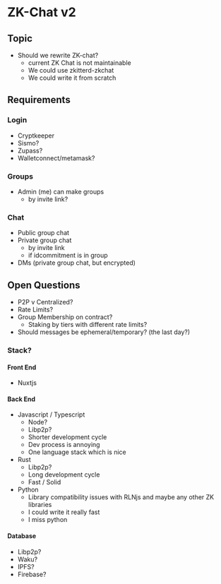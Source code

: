 # ZK-Chat v2

## Topic

* Should we rewrite ZK-chat?
    * current ZK Chat is not maintainable
    * We could use zkitterd-zkchat
    * We could write it from scratch

## Requirements

### Login

* Cryptkeeper
* Sismo?
* Zupass?
* Walletconnect/metamask?

### Groups

* Admin (me) can make groups
  * by invite link?

### Chat

* Public group chat
* Private group chat
  * by invite link
  * if idcommitment is in group
* DMs (private group chat, but encrypted)

## Open Questions
* P2P v Centralized?
* Rate Limits?
* Group Membership on contract?
  * Staking by tiers with different rate limits?
* Should messages be ephemeral/temporary? (the last day?)

### Stack?

#### Front End
* Nuxtjs

#### Back End
* Javascript / Typescript
  * Node?
  * Libp2p?
  * Shorter development cycle
  * Dev process is annoying
  * One language stack which is nice
* Rust
  * Libp2p?
  * Long development cycle
  * Fast / Solid
* Python
  * Library compatibility issues with RLNjs and maybe any other ZK libraries
  * I could write it really fast
  * I miss python

#### Database

* Libp2p?
* Waku?
* IPFS?
* Firebase?